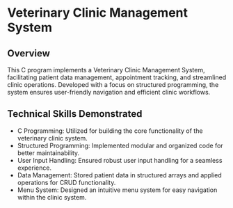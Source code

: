 # Veterinary Clinic Management System


## Overview

This C program implements a Veterinary Clinic Management System, facilitating patient data management, appointment tracking, and streamlined clinic operations. Developed with a focus on structured programming, the system ensures user-friendly navigation and efficient clinic workflows.

## Technical Skills Demonstrated

- C Programming: Utilized for building the core functionality of the veterinary clinic system.
- Structured Programming: Implemented modular and organized code for better maintainability.
- User Input Handling: Ensured robust user input handling for a seamless experience.
- Data Management: Stored patient data in structured arrays and applied operations for CRUD functionality.
- Menu System: Designed an intuitive menu system for easy navigation within the clinic system.